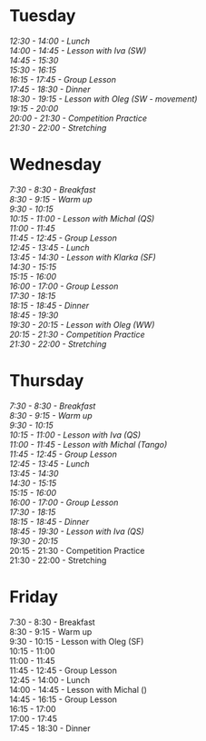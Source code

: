 # Tuesday  

*12:30 - 14:00 - Lunch  
14:00 - 14:45 - Lesson with Iva (SW)  
14:45 - 15:30  
15:30 - 16:15  
16:15 - 17:45 - Group Lesson  
17:45 - 18:30 - Dinner  
18:30 - 19:15 - Lesson with Oleg (SW - movement)  
19:15 - 20:00  
20:00 - 21:30 - Competition Practice  
21:30 - 22:00 - Stretching*  

# Wednesday  

*7:30 -  8:30 - Breakfast  
 8:30 -  9:15 - Warm up  
 9:30 - 10:15  
10:15 - 11:00 - Lesson with Michal (QS)  
11:00 - 11:45  
11:45 - 12:45 - Group Lesson  
12:45 - 13:45 - Lunch  
13:45 - 14:30 - Lesson with Klarka (SF)  
14:30 - 15:15  
15:15 - 16:00  
16:00 - 17:00 - Group Lesson  
17:30 - 18:15  
18:15 - 18:45 - Dinner  
18:45 - 19:30  
19:30 - 20:15 - Lesson with Oleg (WW)  
20:15 - 21:30 - Competition Practice  
21:30 - 22:00 - Stretching*  

# Thursday  

*7:30 -  8:30 - Breakfast  
 8:30 -  9:15 - Warm up  
 9:30 - 10:15  
10:15 - 11:00 - Lesson with Iva (QS)  
11:00 - 11:45 - Lesson with Michal (Tango)  
11:45 - 12:45 - Group Lesson  
12:45 - 13:45 - Lunch  
13:45 - 14:30  
14:30 - 15:15  
15:15 - 16:00  
16:00 - 17:00 - Group Lesson  
17:30 - 18:15  
18:15 - 18:45 - Dinner  
18:45 - 19:30 - Lesson with Iva (QS)  
19:30 - 20:15*  
20:15 - 21:30 - Competition Practice  
21:30 - 22:00 - Stretching  

# Friday  

 7:30 -  8:30 - Breakfast  
 8:30 -  9:15 - Warm up  
 9:30 - 10:15 - Lesson with Oleg (SF)  
10:15 - 11:00  
11:00 - 11:45  
11:45 - 12:45 - Group Lesson  
12:45 - 14:00 - Lunch  
14:00 - 14:45 - Lesson with Michal ()  
14:45 - 16:15 - Group Lesson  
16:15 - 17:00  
17:00 - 17:45  
17:45 - 18:30 - Dinner  
